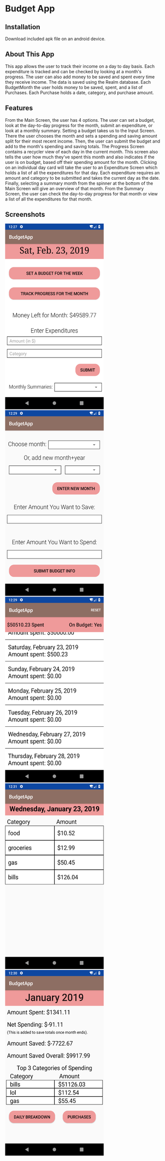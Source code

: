 # Budget App

## Installation
Download included apk file on an android device.

## About This App
This app allows the user to track their income on a day to day basis. Each expenditure is tracked and can be checked by looking
at a month's progress. The user can also add money to be saved and spent every time they receive income. The data is saved
using the Realm database. Each BudgetMonth the user holds money to be saved, spent, and a list of Purchases. Each Purchase
holds a date, category, and purchase amount.

## Features
From the Main Screen, the user has 4 options. The user can set a budget, look at the day-to-day progress for the month,
submit an expenditure, or look at a monthly summary. Setting a budget takes us to the Input Screen. There the user chooses
the month and sets a spending and saving amount split for their most recent income. Then, the user can submit the budget and
add to the month's spending and saving totals. The Progress Screen contains a recycler view of each day in the current month.
This screen also tells the user how much they've spent this month and also indicates if the user is on budget, based off their
spending amount for the month. Clicking on an individual day card will take the user to an Expenditure Screen which holds a
list of all the expenditures for that day. Each expenditure requires an amount and category to be submitted and takes the
current day as the date. Finally, selecting a summary month from the spinner at the bottom of the Main Screen will give an
overview of that month. From the Summary Screen, the user can check the day-to-day progress for that month or view a list
of all the expenditures for that month.

## Screenshots
<img src="https://raw.githubusercontent.com/dennisvoo/BudgetApp/master/screenshots/MainActivity.png" 
width="320" height="600" />
<img src="https://raw.githubusercontent.com/dennisvoo/BudgetApp/master/screenshots/InputActivity.png" 
width="320" height="600" />
<img src="https://raw.githubusercontent.com/dennisvoo/BudgetApp/master/screenshots/ProgressActivity.png" 
width="320" height="600" />
<img src="https://raw.githubusercontent.com/dennisvoo/BudgetApp/master/screenshots/ExpenditureActivity.png" 
width="320" height="600" />
<img src="https://raw.githubusercontent.com/dennisvoo/BudgetApp/master/screenshots/SummaryActivity.png" 
width="320" height="600" />
